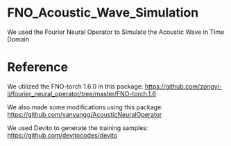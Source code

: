 # FNO_Acoustic_Wave_Simulation
We used the Fourier Neural Operator to Simulate the Acoustic Wave in Time Domain

# Reference
We utilized the FNO-torch 1.6.0 in this package:  https://github.com/zongyi-li/fourier_neural_operator/tree/master/FNO-torch.1.6

We also made some modifications using this package: https://github.com/yanyangg/AcousticNeuralOperator

We used Devito to generate the training samples: https://github.com/devitocodes/devito
